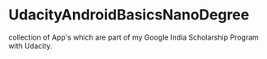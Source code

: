 # UdacityAndroidBasicsNanoDegree
collection of App's which are part of my Google India Scholarship Program with Udacity.
